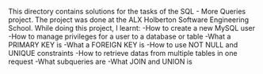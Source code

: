 This directory contains solutions for the tasks of the SQL - More Queries project. The project was done at the ALX Holberton Software Engineering School. While doing this project, I learnt:
-How to create a new MySQL user
-How to manage privileges for a user to a database or table
-What a PRIMARY KEY is
-What a FOREIGN KEY is
-How to use NOT NULL and UNIQUE constraints
-How to retrieve datas from multiple tables in one request
-What subqueries are
-What JOIN and UNION is
